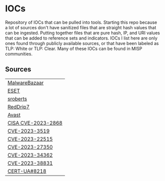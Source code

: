 # IOCs
Repository of IOCs that can be pulled into tools. Starting this repo because a lot of sources don't have sanitized files that are straight hash values that can be ingested. Putting together files that are pure hash, IP, and URI values that can be added to reference sets and indicators. IOCs I list here are only ones found through publicly available sources, or that have been labeled as TLP: White or TLP: Clear. Many of these IOCs can be found in MISP communities.

## Sources
<table>
  <tr>
    <td>
      <a href="https://bazaar.abuse.ch/">MalwareBazaar</a>
    </td>
  </tr>
  <tr>
    <td>
      <a href="https://github.com/eset/malware-ioc/">ESET</a>
    </td>
  </tr>
  <tr>
    <td>
      <a href="https://github.com/sroberts/awesome-iocs#indicators">sroberts</a>
    </td>
  </tr>
  <tr>
    <td>
      <a href="https://github.com/RedDrip7/APT_Digital_Weapon/">RedDrip7</a>
    </td>
  </tr>
  <tr>
    <td>
      <a href="https://github.com/avast/">Avast</a>
    </td>
  </tr>
  <tr>
    <td>
      <a href="https://www.cisa.gov/news-events/alerts/2023/08/29/cisa-releases-iocs-associated-malicious-barracuda-activity">CISA CVE-2023-2868</a>
    </td>
  </tr>
  <tr>
    <td>
      <a href="https://www.cisa.gov/news-events/cybersecurity-advisories/aa23-201a">CVE-2023-3519</a>
    </td>
  </tr>
  <tr>
    <td>
      <a href="https://www.cisa.gov/news-events/cybersecurity-advisories/aa23-289a">CVE-2023-22515</a>
    </td>
  </tr>
  <tr>
    <td>
      <a href="https://www.cisa.gov/news-events/cybersecurity-advisories/aa23-131a">CVE-2023-27350</a>
    </td>
  </tr>
  <tr>
    <td>
      <a href="https://www.cisa.gov/news-events/cybersecurity-advisories/aa23-158a">CVE-2023-34362</a>
    </td>
  </tr>
  <tr>
    <td>
      <a href="https://www.uptycs.com/blog/cve-2023-38831-winrar-zero-day">CVE-2023-38831</a>
    </td>
  </tr>
  <tr>
    <td>
      <a href="https://cert.gov.ua/article/6276652">CERT-UA#8218</a>
    </td>
  </tr>
</table>
